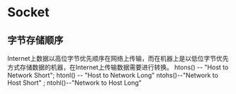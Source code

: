 # Socket
## 字节存储顺序
Internet上数据以高位字节优先顺序在网络上传输，而在机器上是以低位字节优先方式存储数据的机器，在Internet上传输数据需要进行转换。
htons() -- "Host to Network Short"; htonl() -- "Host to Network Long"
ntohs()--"Network to Host Short" ; ntohl()--"Network to Host Long"
